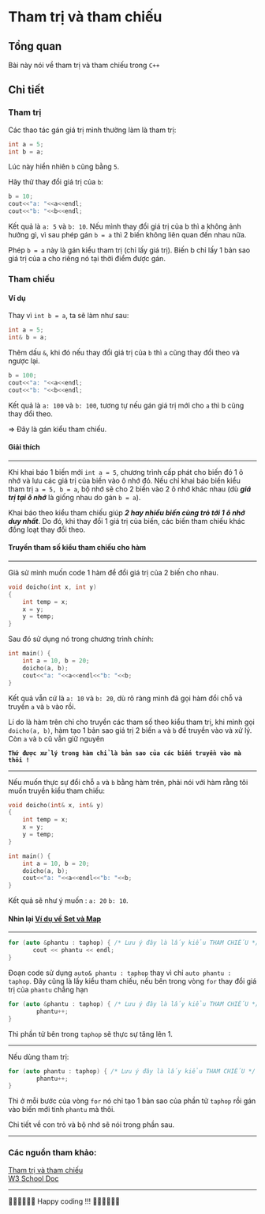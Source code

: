  

Tham trị và tham chiếu
==========================

Tổng quan
---------

Bài này nói về tham trị và tham chiếu trong `C++`

Chi tiết
---------

### Tham trị

Các thao tác gán giá trị mình thường làm là tham trị:

```cpp
int a = 5;
int b = a;
```

Lúc này hiển nhiên `b` cũng bằng `5`.

Hãy thử thay đổi giá trị của `b`: 
```cpp
b = 10;
cout<<"a: "<<a<<endl;
cout<<"b: "<<b<<endl;
```

Kết quả là `a: 5` và `b: 10`. Nếu mình thay đổi giá trị của b thì a không ảnh hưởng gì, vì sau phép gán `b = a` thì 2 biến không liên quan đến nhau nữa.

Phép `b = a` này là gán kiểu tham trị (chỉ lấy giá trị). Biến b chỉ lấy 1 bản sao giá trị của a cho riêng nó tại thời điểm được gán.

### Tham chiếu

#### Ví dụ

Thay vì `int b = a`, ta sẽ làm như sau:
```cpp
int a = 5;
int& b = a;
```

Thêm dấu `&`, khi đó nếu thay đổi giá trị của `b` thì `a` cũng thay đổi theo và ngược lại.

```cpp
b = 100;
cout<<"a: "<<a<<endl;
cout<<"b: "<<b<<endl;
```

Kết quả là `a: 100` và `b: 100`, tương tự nếu gán giá trị mới cho `a` thì b cũng thay đổi theo.

=> Đây là gán kiểu tham chiếu.

#### Giải thích
***
Khi khai báo 1 biến mới `int a = 5`, chương trình cấp phát cho biến đó 1 ô nhớ và lưu các giá trị của biến vào ô nhớ đó. Nếu chỉ khai báo biến kiểu tham trị `a = 5, b = a`, bộ nhớ sẽ cho 2 biến vào 2 ô nhớ khác nhau (dù ***giá trị tại ô nhớ*** là giống nhau do gán `b = a`).

Khai báo theo kiểu tham chiếu giúp ***2 hay nhiều biến cùng trỏ tới 1 ô nhớ duy nhất***. Do đó, khi thay đổi 1 giá trị của biến, các biến tham chiếu khác đồng loạt thay đổi theo.

#### Truyền tham số kiểu tham chiếu cho hàm
***
Giả sử mình muốn code 1 hàm để đổi giá trị của 2 biến cho nhau.
```cpp
void doicho(int x, int y)
{
    int temp = x;
    x = y;
    y = temp;
}
```
Sau đó sử dụng nó trong chương trình chính:

```cpp
int main() {
    int a = 10, b = 20;
    doicho(a, b);
    cout<<"a: "<<a<<endl<<"b: "<<b;
}
```

Kết quả vẫn cứ là `a: 10` và `b: 20`, dù rõ ràng mình đã gọi hàm đổi chỗ và truyền `a` và `b` vào rồi.

Lí do là hàm trên chỉ cho truyền các tham số theo kiểu tham trị, khi mình gọi `doicho(a, b)`, hàm tạo 1 bản sao giá trị 2 biến `a` và `b` để truyền vào và xử lý. Còn `a` và `b` cũ vẫn giữ nguyên

**`Thứ được xử lý trong hàm chỉ là bản sao của các biến truyền vào mà thôi !`**
 *** 
Nếu muốn thực sự đổi chỗ `a` và `b` bằng hàm trên, phải nói với hàm rằng tôi muốn truyền kiểu tham chiếu:

```cpp
void doicho(int& x, int& y)
{
    int temp = x;
    x = y;
    y = temp;
}

int main() {
    int a = 10, b = 20;
    doicho(a, b); 
    cout<<"a: "<<a<<endl<<"b: "<<b;
}
```

Kết quả sẽ như ý muốn : `a: 20` `b: 10`.

#### Nhìn lại [Ví dụ về Set và Map](part1.md)
***
 ```cpp
 for (auto &phantu : taphop) { /* Lưu ý đây là lấy kiểu THAM CHIẾU */ 
        cout << phantu << endl;
} 
 ```
Đoạn code sử dụng `auto& phantu : taphop` thay vì chỉ `auto phantu : taphop`. Đây cũng là lấy kiểu tham chiếu, nếu bên trong vòng `for` thay đổi giá trị của `phantu` chẳng hạn

```cpp
for (auto &phantu : taphop) { /* Lưu ý đây là lấy kiểu THAM CHIẾU */ 
        phantu++;
} 
```

Thì phần tử bên trong `taphop` sẽ thực sự tăng lên 1.
***

Nếu dùng tham trị:
```cpp
for (auto phantu : taphop) { /* Lưu ý đây là lấy kiểu THAM CHIẾU */ 
        phantu++;
} 
```

Thì ở mỗi bước của vòng `for` nó chỉ tạo 1 bản sao của phần tử `taphop` rồi gán vào biến mới tinh `phantu` mà thôi.

Chi tiết về con trỏ và bộ nhớ sẽ nói trong phần sau.
  
* * *

### Các nguồn tham khảo:

[Tham trị và tham chiếu](https://howkteam.vn/course/khoa-hoc-lap-trinh-c-can-ban/bien-tham-chieu-trong-creference-variables-2790)  
[W3 School Doc](https://www.w3schools.com/cpp/cpp_references.asp)

* * *

🧑‍💻🧑‍💻🧑‍💻 Happy coding !!! 🧑‍💻🧑‍💻🧑‍💻
